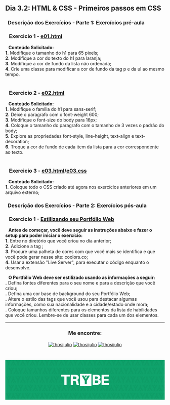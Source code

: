 ## Dia 3.2: HTML & CSS - Primeiros passos em CSS

### &nbsp; Descrição dos Exercícios - Parte 1: Exercícios pré-aula


  ### &nbsp;&nbsp; Exercicio 1 - [e01.html](https://github.com/thosijulio/trybe-exercises/blob/exercises/3.2/1.INTRODUCAO/BLOCO_03/DIA_02/e01.html)
  <b>&nbsp;&nbsp;&nbsp;Conteúdo Solicitado:</b> <br> 
**1.** Modifique o tamanho do h1 para 65 pixels;<br>
**2.** Modifique a cor do texto do h1 para laranja;<br>
**3.** Modifique a cor de fundo da lista não ordenada;<br>
**4.** Crie uma classe para modificar a cor de fundo da tag p e da ul ao mesmo tempo.<br><br>

  ### &nbsp;&nbsp; Exercicio 2 - [e02.html](https://github.com/thosijulio/trybe-exercises/blob/exercises/3.2/1.INTRODUCAO/BLOCO_03/DIA_02/e02.html)
  <b>&nbsp;&nbsp;&nbsp;Conteúdo Solicitado:</b><br>
  **1.** Modifique o família do h1 para sans-serif;<br>
  **2.** Deixe o paragrafo com o font-weight 600;<br>
  **3.** Modifique o font-size do body para 16px;<br>
  **4.** Coloque o tamanho do paragrafo com o tamanho de 3 vezes o padrão do body;<br>
  **5.** Explore as propriedades font-style, line-height, text-align e text-decoration;<br>
  **6.** Troque a cor de fundo de cada item da lista para a cor correspondente ao texto.<br><br>

  ### &nbsp;&nbsp; Exercicio 3 - [e03.html](https://github.com/thosijulio/trybe-exercises/blob/exercises/3.2/1.INTRODUCAO/BLOCO_03/DIA_02/e03.html)/[e03.css](https://github.com/thosijulio/trybe-exercises/blob/exercises/3.2/1.INTRODUCAO/BLOCO_03/DIA_02/e03.css)
  <b>&nbsp;&nbsp;&nbsp;Conteúdo Solicitado:</b> <br>
  **1.** Coloque todo o CSS criado até agora nos exercícios anteriores em um arquivo externo;<br>

  ### &nbsp; Descrição dos Exercícios - Parte 2: Exercícios pós-aula

  ### &nbsp;&nbsp; Exercicio 1 - [Estilizando seu Portfólio Web](https://github.com/thosijulio/thosijulio.github.io/blob/main/index.html)
  <b>&nbsp;&nbsp;&nbsp;Antes de começar, você deve seguir as instruções abaixo e fazer o setup para poder iniciar o exercício:</b> <br>
  **1.** Entre no diretório que você criou no dia anterior;<br>
  **2.** Adicione a tag <style></style>;<br>
  **3.** Procure uma palheta de cores com que você mais se identifica e que você pode gerar nesse site: coolors.co;<br>
  **4.** Usar a extensão "Live Server", para executar o código enquanto o desenvolve.<br>

  <b>&nbsp;&nbsp;&nbsp;O Portfólio Web deve ser estilizado usando as informações a seguir:</b> <br>
  **.** Defina fontes diferentes para o seu nome e para a descrição que você criou;<br>
  **.** Defina uma cor base de background do seu Portfólio Web;<br>
  **.** Altere o estilo das tags que você usou para destacar algumas informações, como sua nacionalidade e a cidade/estado onde mora;<br>
  **.** Coloque tamanhos diferentes para os elementos da lista de habilidades que você criou. Lembre-se de usar classes para cada um dos elementos.

---

<h3 align=center>Me encontre:</h3>

<p align=center>
<a href="https://www.linkedin.com/in/thosijulio/" target="blank"><img align="center" src="https://cdn.jsdelivr.net/npm/simple-icons@3.0.1/icons/linkedin.svg" alt="thosijulio" height="20" width="20" /></a>
<a href="https://www.github.com/thosijulio/" target="blank"><img align="center" src="https://cdn.jsdelivr.net/npm/simple-icons@3.0.1/icons/github.svg" alt="thosijulio" height="20" width="20" /></a>
<a href="https://www.instagram.com/thosijulio" target="blank"><img align="center" src="https://cdn.jsdelivr.net/npm/simple-icons@3.0.1/icons/instagram.svg" alt="thosijulio" height="20" width="20" /></a>
 </p>
 
 <h1 align="center">
    <img alt="Trybe" src="https://github.com/thosijulio/trybe-exercises/blob/main/trybe_logo.jpeg" />
</h1>

